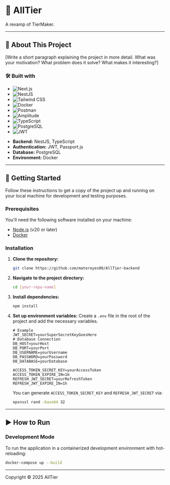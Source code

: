 # 🚀 AllTier

A revamp of TierMaker.

---

## 📖 About This Project

[Write a short paragraph explaining the project in more detail. What was your motivation? What problem does it solve? What makes it interesting?]

### 🛠️ Built with
* ![Next.js](https://img.shields.io/badge/next.js-000000?style=for-the-badge&logo=nextdotjs&logoColor=white)
* ![NestJS](https://img.shields.io/badge/nestjs-%23E0234E.svg?style=for-the-badge&logo=nestjs&logoColor=white)
* ![Tailwind CSS](https://img.shields.io/badge/tailwindcss-%2306B6D4.svg?style=for-the-badge&logo=tailwindcss&logoColor=white)
* ![Docker](https://img.shields.io/badge/docker-%232496ED.svg?style=for-the-badge&logo=docker&logoColor=white)
* ![Postman](https://img.shields.io/badge/Postman-FF6C37?style=for-the-badge&logo=postman&logoColor=white)
* ![Amplitude](https://img.shields.io/badge/Amplitude-0050FF?style=for-the-badge&logo=amplitude&logoColor=white)
* ![TypeScript](https://img.shields.io/badge/typescript-%233178C6.svg?style=for-the-badge&logo=typescript&logoColor=white)
* ![PostgreSQL](https://img.shields.io/badge/postgresql-%234169E1.svg?style=for-the-badge&logo=postgresql&logoColor=white)
* ![JWT](https://img.shields.io/badge/JWT-000000?style=for-the-badge&logo=JSON%20web%20tokens&logoColor=white)

- **Backend:** NestJS, TypeScript
- **Authentication:** JWT, Passport.js
- **Database:** PostgreSQL
- **Environment:** Docker


---

## 🚀 Getting Started

Follow these instructions to get a copy of the project up and running on your local machine for development and testing purposes.

### Prerequisites

You'll need the following software installed on your machine:

- [Node.js](https://nodejs.org/) (v20 or later)
- [Docker](https://www.docker.com/products/docker-desktop/)

### Installation

1.  **Clone the repository:**
    ```sh
    git clone https://github.com/matereyes00/AllTier-backend
    ```
2.  **Navigate to the project directory:**
    ```sh
    cd [your-repo-name]
    ```
3.  **Install dependencies:**
    ```sh
    npm install
    ```
4.  **Set up environment variables:**
    Create a `.env` file in the root of the project and add the necessary variables.
    ```env
    # Example
    JWT_SECRET=yourSuperSecretKeyGoesHere
    # Database Connection
    DB_HOST=yourHost
    DB_PORT=yourPort
    DB_USERNAME=yourUsername
    DB_PASSWORD=yourPassword
    DB_DATABASE=yourDatabase

    ACCESS_TOKEN_SECRET_KEY=yourAccessToken
    ACCESS_TOKEN_EXPIRE_IN=1m
    REFRESH_JWT_SECRET=yourRefreshToken
    REFRESH_JWT_EXPIRE_IN=1h
    ```
    You can generate ```ACCESS_TOKEN_SECRET_KEY``` and ```REFRESH_JWT_SECRET``` via:
    ```sh
    opsnssl rand -base64 32
    ```

---

## ▶️ How to Run

### Development Mode

To run the application in a containerized development environment with hot-reloading:

```sh
docker-compose up --build
```

---
Copyright &copy; 2025 AllTier